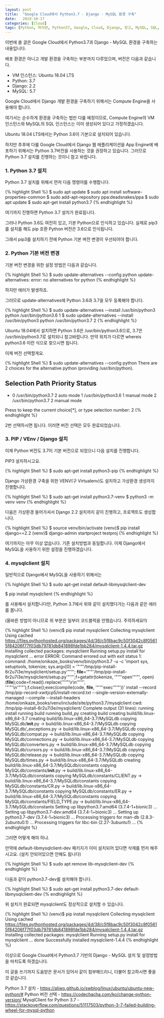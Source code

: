 ```yaml
---
layout: post
title:  "Google Cloud에서 Python3.7 - Django - MySQL 환경 구축"
date:   2019-10-17
categories: [Cloud]
tags: [Python, 파이썬, Python37, Google, Cloud, Django, 장고, MySQL, SQL, 구글, 클라우드]
---
```


 
이번에 쓸 글은 Google Cloud에서 Python3.7과 Django - MySQL 환경을 구축하는 내용입니다.

 

배포 환경은 아니고 개발 환경을 구축하는 부분까지 다루었으며, 버전은 다음과 같습니다.

 

* VM 인스턴스: Ubuntu 18.04 LTS
* Python: 3.7
* Django: 2.2
* MySQL: 5.7

 

Google Cloud에서 Django 개발 환경을 구축하기 위해서는 Compute Engine을 사용해야 합니다.

여기서는 순수하게 환경을 구축하는 법만 다룰 예정이므로, Compute Engine의 VM 인스턴스와 MySQL의 SQL 인스턴스는 이미 생성되어 있다고 가정하겠습니다. 

 

Ubuntu 18.04 LTS에서는 Python 3.6이 기본으로 설치되어 있습니다.

하지만 추후에 다룰 Google Cloud에서 Django 웹 애플리케이션을 App Engine에 배포하기 위해서는 Python 3.7버전을 사용하는 것을 권장하고 있습니다. 그러므로 Python 3.7 설치를 진행하는 것이니 참고 바랍니다.

 

 

### 1. Python 3.7 설치
 

Python 3.7 설치를 위해서 먼저 다음 명령어를 수행합니다.

 
{% highlight Shell %}
$ sudo apt update
$ sudo apt install software-properties-common
$ sudo add-apt-repository ppa:deadsnakes/ppa
$ sudo apt update
$ sudo apt-get install python3.7
{% endhighlight %}

여기까지 진행하면 Python 3.7 설치가 완료됩니다.

그러나 Python 3.6도 여전히 있고, 기본 Python으로 인식하고 있습니다. 실제로 pip3를 설치를 해도 pip 호환 Python 버전은 3.6으로 인식됩니다.

 

그래서 pip3를 설치하기 전에 Python 기본 버전 변경이 우선되어야 합니다.

 

 

### 2. Python 기본 버전 변경

기본 버전 변경을 위한 설정 방법은 다음과 같습니다.

 
{% highlight Shell %}
$ sudo update-alternatives --config python
update-alternatives: error: no alternatives for python
{% endhighlight %}

하지만 에러가 발생하죠.

 

그러므로 update-alternatives에 Python 3.6과 3.7을 모두 등록해야 합니다.

 
{% highlight Shell %}
$ sudo update-alternatives --install /usr/bin/python3 python /usr/bin/python3.6 1
$ sudo update-alternatives --install /usr/bin/python3 python /usr/bin/python3.7 2
{% endhighlight %}

Ubuntu 18.04에서 설치하면 Python 3.6은 /usr/bin/python3.6으로, 3.7은 /usr/bin/python3.7로 설치되니 참고바랍니다. 만약 위치가 다르면 whereis python3.6 이런 식으로 찾으시면 됩니다.

 

이제 버전 선택할게요.

 
{% highlight Shell %}
$ sudo update-alternatives --config python
There are 2 choices for the alternative python (providing /usr/bin/python).

  Selection    Path                Priority   Status
------------------------------------------------------------
* 0            /usr/bin/python3.7   2         auto mode
  1            /usr/bin/python3.6   1         manual mode
  2            /usr/bin/python3.7   2         manual mode

Press <enter> to keep the current choice[*], or type selection number: 2
{% endhighlight %}

2번 선택하시면 됩니다. 이러면 버전 선택은 모두 완료되었습니다.

 

 

### 3. PIP / VEnv / Django 설치
 

이제 Python 버전도 3.7이 기본 버전으로 되었으니 다음 설치를 진행합니다.

PIP3 설치하시고요.

 
{% highlight Shell %}
$ sudo apt-get install python3-pip
{% endhighlight %}


Django 가상환경 구축을 위한 VENV(구 Virtualenv)도 설치하고 가상환경 생성까지 진행합니다.

 
{% highlight Shell %}
$ sudo apt-get install python3.7-venv
$ python3 -m venv venv
{% endhighlight %}


다음은 가상환경 들어가셔서 Django 2.2 설치까지 같이 진행하고, 프로젝트도 생성합니다.

 
{% highlight Shell %}
$ source venv/bin/activate
(venv)$ pip install django==2.2
(venv)$ django-admin startproject testproj
{% endhighlight %}


여기까지는 아무 이상 없습니다. 기존 설치방법과 동일합니다. 이제 Django에서 MySQL을 사용하기 위한 설정을 진행하겠습니다.

 

 

 

### 4. mysqlclient 설치
 

일반적으로 Django에서 MySQL을 사용하기 위해서는 

 
{% highlight Shell %}
$ sudo apt-get install  default-libmysqlclient-dev

$ pip install mysqlclient
{% endhighlight %}

 

를 사용해서 설치합니다만, Python 3.7에서 위와 같이 설치했다가는 다음과 같은 에러를 봅니다. 

(올바른 방법이 아니므로 위 부분은 일부러 코드블럭을 안했습니다. 주의하세요!!)

 
{% highlight Shell %}
(venv)$ pip install mysqlclient
Collecting mysqlclient
  Using cached https://files.pythonhosted.org/packages/4d/38/c5f8bac9c50f3042c8f05615f84206f77f03db79781db841898fde1bb284/mysqlclient-1.4.4.tar.gz
Installing collected packages: mysqlclient
  Running setup.py install for mysqlclient ... error
    ERROR: Command errored out with exit status 1:
     command: /home/onikaze_books/venv/bin/python3.7 -u -c 'import sys, setuptools, tokenize; sys.argv[0] = '"'"'/tmp/pip-install-6r2u7i3e/mysqlclient/setup.py'"'"'; __file__='"'"'/tmp/pip-install-6r2u7i3e/mysqlclient/setup.py'"'"';f=getattr(tokenize, '"'"'open'"'"', open)(__file__);code=f.read().replace('"'"'\r\n'"'"', '"'"'\n'"'"');f.close();exec(compile(code, __file__, '"'"'exec'"'"'))' install --record /tmp/pip-record-xwitjcp5/install-record.txt --single-version-externally-managed --compile --install-headers /home/onikaze_books/venv/include/site/python3.7/mysqlclient
         cwd: /tmp/pip-install-6r2u7i3e/mysqlclient/
    Complete output (31 lines):
    running install
    running build
    running build_py
    creating build
    creating build/lib.linux-x86_64-3.7
    creating build/lib.linux-x86_64-3.7/MySQLdb
    copying MySQLdb/__init__.py -> build/lib.linux-x86_64-3.7/MySQLdb
    copying MySQLdb/_exceptions.py -> build/lib.linux-x86_64-3.7/MySQLdb
    copying MySQLdb/compat.py -> build/lib.linux-x86_64-3.7/MySQLdb
    copying MySQLdb/connections.py -> build/lib.linux-x86_64-3.7/MySQLdb
    copying MySQLdb/converters.py -> build/lib.linux-x86_64-3.7/MySQLdb
    copying MySQLdb/cursors.py -> build/lib.linux-x86_64-3.7/MySQLdb
    copying MySQLdb/release.py -> build/lib.linux-x86_64-3.7/MySQLdb
    copying MySQLdb/times.py -> build/lib.linux-x86_64-3.7/MySQLdb
    creating build/lib.linux-x86_64-3.7/MySQLdb/constants
    copying MySQLdb/constants/__init__.py -> build/lib.linux-x86_64-3.7/MySQLdb/constants
    copying MySQLdb/constants/CLIENT.py -> build/lib.linux-x86_64-3.7/MySQLdb/constants
    copying MySQLdb/constants/CR.py -> build/lib.linux-x86_64-3.7/MySQLdb/constants
    copying MySQLdb/constants/ER.py -> build/lib.linux-x86_64-3.7/MySQLdb/constants
    copying MySQLdb/constants/FIELD_TYPE.py -> build/lib.linux-x86_64-3.7/MySQLdb/constants
Setting up libpython3.7:amd64 (3.7.4-1+bionic3) ...
Setting up libpython3.7-dev:amd64 (3.7.4-1+bionic3) ...
Setting up python3.7-dev (3.7.4-1+bionic3) ...
Processing triggers for man-db (2.8.3-2ubuntu0.1) ...
Processing triggers for libc-bin (2.27-3ubuntu1) ...
{% endhighlight %}

그러면 어떻게 해야 하냐.

만약에 default-libmysqlclient-dev 패키지가 이미 설치되어 있다면 삭제를 먼저 해주시고요. (설치 안되어있으면 안해도 됩니다)

 
{% highlight Shell %}
$ sudo apt remove lib-mysqlclient-dev
{% endhighlight %}


다음과 같이 python3.7-dev를 설치해야 합니다.

 

{% highlight Shell %}
$ sudo apt-get install python3.7-dev default-libmysqlclient-dev
{% endhighlight %}


위 설치가 완료되면 mysqlclient도 정상적으로 설치할 수 있습니다.

 

{% highlight Shell %}
(venv)$ pip install mysqlclient
Collecting mysqlclient
  Using cached https://files.pythonhosted.org/packages/4d/38/c5f8bac9c50f3042c8f05615f84206f77f03db79781db841898fde1bb284/mysqlclient-1.4.4.tar.gz
Installing collected packages: mysqlclient
  Running setup.py install for mysqlclient ... done
Successfully installed mysqlclient-1.4.4
{% endhighlight %}
 

이상으로 Google Cloud에서 Python3.7 기반의 Django - MySQL 설치 및 설정방법을 마치도록 하겠습니다.

 

 

이 글을 쓰기까지 도움받은 문서가 있어서 같이 첨부해드리니, 더불어 참고하시면 좋을 것 같습니다.

 

Python 3.7 설치 - <https://aliwo.github.io/swblog/linux/ubuntu/ubuntu-new-python/#>
Python 버전 선택 - <https://codechacha.com/ko/change-python-version/>
MysqlClient for Python 3.7 - <https://stackoverflow.com/questions/51117503/python-3-7-failed-building-wheel-for-mysql-python>
